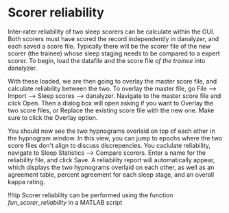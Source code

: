 # Scorer reliability

Inter-rater reliability of two sleep scorers can be calculate within the GUI. Both scorers must have scored the record independently in danalyzer, and each saved a score file. Typically there will be the scorer file of the new scorer (the trainee) whose sleep staging needs to be compared to a expert scorer. To begin, load the datafile and the score file *of the trainee* into danalyzer.

With these loaded, we are then going to overlay the master score file, and calculate reliability between the two. To overlay the master file, go File --> Import --> Sleep scores --> danalyzer. Navigate to the master score file and click Open. Then a dialog box will open asking if you want to Overlay the two score files, or Replace the existing score file with the new one. Make sure to click the Overlay option.

You should now see the two hypnograms overlaid on top of each other in the hypnogram window. In this view, you can jump to epochs where the two score files don't align to discuss discrepencies. You caclulate reliability, navigate to Sleep Statistics --> Compare scorers. Enter a name for the reliability file, and click Save. A reliability report will automatically appear, which displays the two hypnograms overlaid on each other, as well as an agreement table, percent agreement for each sleep stage, and an overall kappa rating.

!!!tip
	Scorer reliability can be performed using the function *fun_scorer_reliability* in a MATLAB script